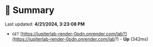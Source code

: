 # 📖 Summary
Last updated: **4/21/2024, 3:23:08 PM**

- `GET` [https://jupiterlab-render-0pdn.onrender.com/lab?](https://jupiterlab-render-0pdn.onrender.com/lab?) - **Up** (342ms)
